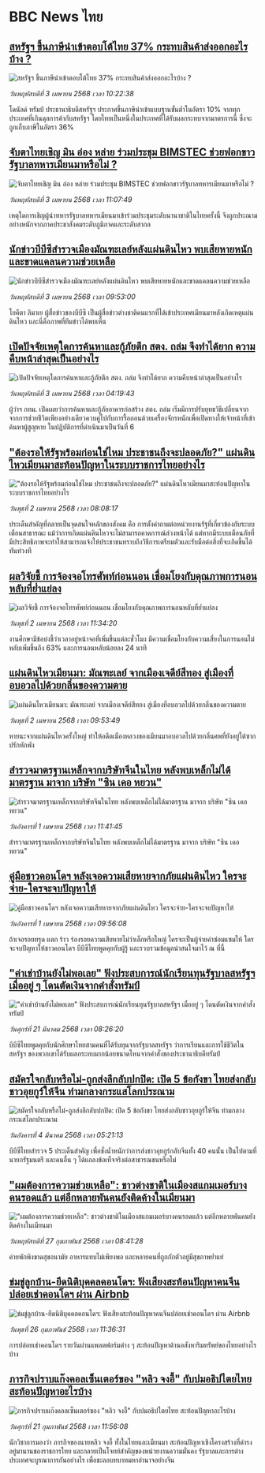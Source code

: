 # BBC News ไทย## [สหรัฐฯ ขึ้นภาษีนำเข้าตอบโต้ไทย 37% กระทบสินค้าส่งออกอะไรบ้าง ?](https://www.bbc.com/thai/articles/crkx4p47glpo?at_campaign=githubrss)![สหรัฐฯ ขึ้นภาษีนำเข้าตอบโต้ไทย 37% กระทบสินค้าส่งออกอะไรบ้าง ?](https://ichef.bbci.co.uk/ace/standard/240/cpsprodpb/f8d1/live/f0a12060-1068-11f0-ac9f-c37d6fd89579.jpg)_วันพฤหัสบดีที่ 3 เมษายน 2568 เวลา 10:22:38_โดนัลด์ ทรัมป์ ประธานาธิบดีสหรัฐฯ ประกาศขึ้นภาษีนำเข้าแบบฐานขั้นต่ำในอัตรา 10% จากทุกประเทศที่เกินดุลการค้ากับสหรัฐฯ  โดยไทยเป็นหนึ่งในประเทศที่ได้รับผลกระทบจากมาตรการนี้ ซึ่งจะถูกเก็บภาษีในอัตรา 36%## [จับตาไทยเชิญ มิน อ่อง หล่าย ร่วมประชุม BIMSTEC ช่วยฟอกขาวรัฐบาลทหารเมียนมาหรือไม่ ?](https://www.bbc.com/thai/articles/cgrg0ppl15po?at_campaign=githubrss)![จับตาไทยเชิญ มิน อ่อง หล่าย ร่วมประชุม BIMSTEC ช่วยฟอกขาวรัฐบาลทหารเมียนมาหรือไม่ ?](https://ichef.bbci.co.uk/ace/standard/240/cpsprodpb/16c8/live/6aaaddd0-107b-11f0-ac9f-c37d6fd89579.jpg)_วันพฤหัสบดีที่ 3 เมษายน 2568 เวลา 11:07:49_เหตุใดการเชิญผู้นำทหารรัฐบาลทหารเมียนมาเข้าร่วมประชุมระดับนานาชาติในไทยครั้งนี้ จึงถูกประณามอย่างหนักจากภาคประชาสังคมระดับภูมิภาคและระดับสากล## [นักข่าวบีบีซีสำรวจเมืองมัณฑะเลย์หลังแผ่นดินไหว พบเสียหายหนักและขาดแคลนความช่วยเหลือ](https://www.bbc.com/thai/articles/clyq2znde0ro?at_campaign=githubrss)![นักข่าวบีบีซีสำรวจเมืองมัณฑะเลย์หลังแผ่นดินไหว พบเสียหายหนักและขาดแคลนความช่วยเหลือ](https://ichef.bbci.co.uk/ace/standard/240/cpsprodpb/c3a9/live/c313c580-0fdc-11f0-ac9f-c37d6fd89579.png)_วันพฤหัสบดีที่ 3 เมษายน 2568 เวลา 09:53:00_โยคีตา ลิมาเย ผู้สื่อข่าวของบีบีซี เป็นผู้สื่อข่าวต่างชาติคนแรกที่ได้เข้าประเทศเมียนมาหลังเกิดเหตุแผ่นดินไหว และนี่คือภาพที่ทีมข่าวได้พบเห็น## [เปิดปัจจัยเหตุใดการค้นหาและกู้ภัยตึก สตง. ถล่ม จึงทำได้ยาก ความคืบหน้าล่าสุดเป็นอย่างไร](https://www.bbc.com/thai/articles/cvgpk9vkey7o?at_campaign=githubrss)![เปิดปัจจัยเหตุใดการค้นหาและกู้ภัยตึก สตง. ถล่ม จึงทำได้ยาก ความคืบหน้าล่าสุดเป็นอย่างไร](https://ichef.bbci.co.uk/ace/standard/240/cpsprodpb/7e88/live/191dba70-1042-11f0-ba12-8d27eb561761.jpg)_วันพฤหัสบดีที่ 3 เมษายน 2568 เวลา 04:19:43_ผู้ว่าฯ กทม. เปิดเผยว่าการค้นหาและกู้ภัยอาคารก่อสร้าง สตง. ถล่ม เริ่มมีการปรับยุทธวิธีเปลี่ยนจากจากการช่วยชีวิตเพียงอย่างเดียวควบคู่ไปกับการรื้อถอนด้วยเครื่องจักรหนักเพื่อเปิดทางให้เจ้าหน้าที่เข้าค้นหาผู้สูญหาย ในปฏิบัติการที่ดำเนินมาเป็นวันที่ 6## ["ต้องรอให้รัฐพร้อมก่อนใช่ไหม ประชาชนถึงจะปลอดภัย?" แผ่นดินไหวเมียนมาสะท้อนปัญหาในระบบราชการไทยอย่างไร](https://www.bbc.com/thai/articles/cze1ge7xjyko?at_campaign=githubrss)!["ต้องรอให้รัฐพร้อมก่อนใช่ไหม ประชาชนถึงจะปลอดภัย?" แผ่นดินไหวเมียนมาสะท้อนปัญหาในระบบราชการไทยอย่างไร](https://ichef.bbci.co.uk/ace/standard/240/cpsprodpb/aabb/live/94f95090-0f76-11f0-ac9f-c37d6fd89579.jpg)_วันพุธที่ 2 เมษายน 2568 เวลา 08:08:17_ประเด็นสำคัญที่กลายเป็นจุดสนใจหลักของสังคม คือ การตั้งคำถามต่อหน่วยงานรัฐที่เกี่ยวข้องกับระบบเตือนสาธารณะ แม้ว่าการเกิดแผ่นดินไหวจะไม่สามารถคาดการณ์ล่วงหน้าได้ แต่หากมีระบบเตือนภัยที่มีประสิทธิภาพจะทำให้สามารถแจ้งให้ประชาชนทราบถึงวิธีการเตรียมตัวและรับมือต่อสิ่งที่จะเกิดขี้นได้ทันท่วงที## [ผลวิจัยชี้ การจ้องจอโทรศัพท์ก่อนนอน เชื่อมโยงกับคุณภาพการนอนหลับที่ย่ำแย่ลง](https://www.bbc.com/thai/articles/cz95xg0d8nxo?at_campaign=githubrss)![ผลวิจัยชี้ การจ้องจอโทรศัพท์ก่อนนอน เชื่อมโยงกับคุณภาพการนอนหลับที่ย่ำแย่ลง](https://ichef.bbci.co.uk/ace/standard/240/cpsprodpb/0c85/live/66fba7a0-0fae-11f0-b234-07dc7691c360.jpg)_วันพุธที่ 2 เมษายน 2568 เวลา 11:34:20_งานศึกษามีข้อบ่งชี้ว่าเวลาอยู่หน้าจอที่เพิ่มขึ้นแต่ละชั่วโมง มีความเชื่อมโยงกับความเสี่ยงในการนอนไม่หลับเพิ่มขึ้นถึง 63% และการนอนหลับน้อยลง 24 นาที## [แผ่นดินไหวเมียนมา: มัณฑะเลย์ จากเมืองเจดีย์สีทอง สู่เมืองที่อบอวลไปด้วยกลิ่นของความตาย](https://www.bbc.com/thai/articles/c0jz8841qxgo?at_campaign=githubrss)![แผ่นดินไหวเมียนมา: มัณฑะเลย์ จากเมืองเจดีย์สีทอง สู่เมืองที่อบอวลไปด้วยกลิ่นของความตาย](https://ichef.bbci.co.uk/ace/standard/240/cpsprodpb/38d0/live/e7799310-0f9a-11f0-ac9f-c37d6fd89579.jpg)_วันพุธที่ 2 เมษายน 2568 เวลา 09:53:49_หายนะจากแผ่นดินไหวครั้งใหญ่ ทำให้อดีตเมืองหลวงของเมียนมาอบอวลไปด้วยกลิ่นศพที่ยังอยู่ใต้ซากปรักหักพัง## [สำรวจมาตรฐานเหล็กจากบริษัทจีนในไทย หลังพบเหล็กไม่ได้มาตรฐาน มาจาก บริษัท "ซิน เคอ หยวน" ](https://www.bbc.com/thai/articles/cj45dyr0jnzo?at_campaign=githubrss)![สำรวจมาตรฐานเหล็กจากบริษัทจีนในไทย หลังพบเหล็กไม่ได้มาตรฐาน มาจาก บริษัท "ซิน เคอ หยวน" ](https://ichef.bbci.co.uk/ace/standard/240/cpsprodpb/ce9e/live/b1230800-0ec3-11f0-8f09-13e8c6b5fbba.jpg)_วันอังคารที่ 1 เมษายน 2568 เวลา 11:41:45_สำรวจมาตรฐานเหล็กจากบริษัทจีนในไทย หลังพบเหล็กไม่ได้มาตรฐาน มาจาก บริษัท "ซิน เคอ หยวน"## [คู่มือชาวคอนโดฯ หลังเจอความเสียหายจากภัยแผ่นดินไหว ใครจะจ่าย-ใครจะจบปัญหาให้](https://www.bbc.com/thai/articles/c807rxp8lxpo?at_campaign=githubrss)![คู่มือชาวคอนโดฯ หลังเจอความเสียหายจากภัยแผ่นดินไหว ใครจะจ่าย-ใครจะจบปัญหาให้](https://ichef.bbci.co.uk/ace/standard/240/cpsprodpb/3cdd/live/100dc880-0edf-11f0-b234-07dc7691c360.jpg)_วันอังคารที่ 1 เมษายน 2568 เวลา 09:56:08_ถ้าเจอรอยทรุด แตก ร้าว ร่องรอยความเสียหายไม่ว่าเล็กหรือใหญ่ ใครจะเป็นผู้จ่ายค่าซ่อมแซมให้ ใครจะจบปัญหาให้ชาวคอนโดฯ บีบีซีไทยพูดคุยกับผู้รู้ และรวบรวมข้อมูลน่าสนใจมาไว้ ณ ที่นี้## ["ค่าเช่าบ้านยังไม่พอเลย" ฟังประสบการณ์นักเรียนทุนรัฐบาลสหรัฐฯ เมื่ออยู่ ๆ โดนตัดเงินจากคำสั่งทรัมป์](https://www.bbc.com/thai/articles/cewkjr8yny8o?at_campaign=githubrss)!["ค่าเช่าบ้านยังไม่พอเลย" ฟังประสบการณ์นักเรียนทุนรัฐบาลสหรัฐฯ เมื่ออยู่ ๆ โดนตัดเงินจากคำสั่งทรัมป์](https://ichef.bbci.co.uk/ace/standard/240/cpsprodpb/8497/live/99a530e0-066c-11f0-88b7-5556e7b55c5e.jpg)_วันศุกร์ที่ 21 มีนาคม 2568 เวลา 08:26:20_บีบีซีไทยพูดคุยกับนักศึกษาไทยสามคนที่ได้รับทุนจากรัฐบาลสหรัฐฯ ว่าการเรียนและการใช้ชีวิตในสหรัฐฯ ของพวกเขาได้รับผลกระทบมากน้อยขนาดไหนจากคำสั่งของประธานาธิบดีทรัมป์## [สมัครใจกลับหรือไม่-ถูกส่งลึกลับปกปิด: เปิด 5 ข้อกังขา ไทยส่งกลับชาวอุยกูร์ให้จีน ท่ามกลางกระแสโลกประณาม](https://www.bbc.com/thai/articles/cj677j4r6jno?at_campaign=githubrss)![สมัครใจกลับหรือไม่-ถูกส่งลึกลับปกปิด: เปิด 5 ข้อกังขา ไทยส่งกลับชาวอุยกูร์ให้จีน ท่ามกลางกระแสโลกประณาม](https://ichef.bbci.co.uk/ace/standard/240/cpsprodpb/b503/live/bfb85050-f5c3-11ef-97ab-abb74cabf06c.jpg)_วันอังคารที่ 4 มีนาคม 2568 เวลา 05:21:13_บีบีซีไทยสำรวจ 5 ประเด็นสำคัญ เพื่อชั่งน้ำหนักว่าการส่งชาวอุยกูร์กลับจีนทั้ง 40 คนนั้น เป็นไปตามที่นายกรัฐมนตรี และคนอื่น ๆ ได้แถลงข้อเท็จจริงต่อสาธารณชนหรือไม่## ["ผมต้องการความช่วยเหลือ": ชาวต่างชาติในเมืองสแกมเมอร์บางคนรอดแล้ว แต่อีกหลายพันคนยังติดค้างในเมียนมา](https://www.bbc.com/thai/articles/cdx229ek55qo?at_campaign=githubrss)!["ผมต้องการความช่วยเหลือ": ชาวต่างชาติในเมืองสแกมเมอร์บางคนรอดแล้ว แต่อีกหลายพันคนยังติดค้างในเมียนมา](https://ichef.bbci.co.uk/ace/standard/240/cpsprodpb/cac7/live/60c82030-f4b9-11ef-9e61-71ee71f26eb1.jpg)_วันพฤหัสบดีที่ 27 กุมภาพันธ์ 2568 เวลา 08:41:28_ค่ายพักพิงขาดสุขอนามัย อาหารแทบไม่เพียงพอ และหลายคนที่ถูกกักตัวอยู่มีสุขภาพย่ำแย่## [ข่มขู่ลูกบ้าน-ยึดนิติบุคคลคอนโดฯ: ฟังเสียงสะท้อนปัญหาคนจีนปล่อยเช่าคอนโดฯ ผ่าน Airbnb](https://www.bbc.com/thai/articles/c5y920wzjvxo?at_campaign=githubrss)![ข่มขู่ลูกบ้าน-ยึดนิติบุคคลคอนโดฯ: ฟังเสียงสะท้อนปัญหาคนจีนปล่อยเช่าคอนโดฯ ผ่าน Airbnb](https://ichef.bbci.co.uk/ace/standard/240/cpsprodpb/a700/live/73f34de0-f42f-11ef-896e-d7e7fb1719a4.jpg)_วันพุธที่ 26 กุมภาพันธ์ 2568 เวลา 11:36:31_การปล่อยเช่าคอนโดฯ รายวันผ่านแพลตฟอร์มต่าง ๆ สะท้อนปัญหาด้านอสังหาริมทรัพย์ของไทยอย่างไรบ้าง## [ภารกิจปราบแก๊งคอลเซ็นเตอร์ของ "หลิว จงอี้" กับปมอธิปไตยไทย สะท้อนปัญหาอะไรบ้าง](https://www.bbc.com/thai/articles/c1jpd14n122o?at_campaign=githubrss)![ภารกิจปราบแก๊งคอลเซ็นเตอร์ของ "หลิว จงอี้" กับปมอธิปไตยไทย สะท้อนปัญหาอะไรบ้าง](https://ichef.bbci.co.uk/ace/standard/240/cpsprodpb/d8c9/live/8bfa5a90-f043-11ef-a319-fb4e7360c4ec.jpg)_วันศุกร์ที่ 21 กุมภาพันธ์ 2568 เวลา 11:56:08_นักวิชาการมองว่า ภารกิจของนายหลิว จงอี้ ทั้งในไทยและเมียนมา สะท้อนปัญหาเชิงโครงสร้างที่ดำรงอยู่มานานของราชการไทย และกลายเป็นโจทย์สำคัญของหน่วยงานความมั่นคง รัฐบาลและการต่างประเทศจะบูรณาการกันอย่างไร เพื่อชะลอบทบาทมหาอำนาจอย่างจีน